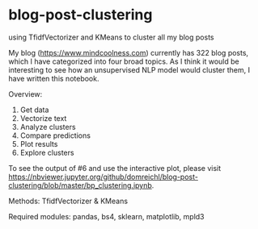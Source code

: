 # blog-post-clustering
using TfidfVectorizer and KMeans to cluster all my blog posts

My blog (https://www.mindcoolness.com) currently has 322 blog posts, which I have categorized into four broad topics. As I think it would be interesting to see how an unsupervised NLP model would cluster them, I have written this notebook.

Overview:
1. Get data
2. Vectorize text
3. Analyze clusters
4. Compare predictions
5. Plot results
6. Explore clusters

To see the output of #6 and use the interactive plot, please visit https://nbviewer.jupyter.org/github/domreichl/blog-post-clustering/blob/master/bp_clustering.ipynb.

Methods: TfidfVectorizer & KMeans

Required modules: pandas, bs4, sklearn, matplotlib, mpld3
